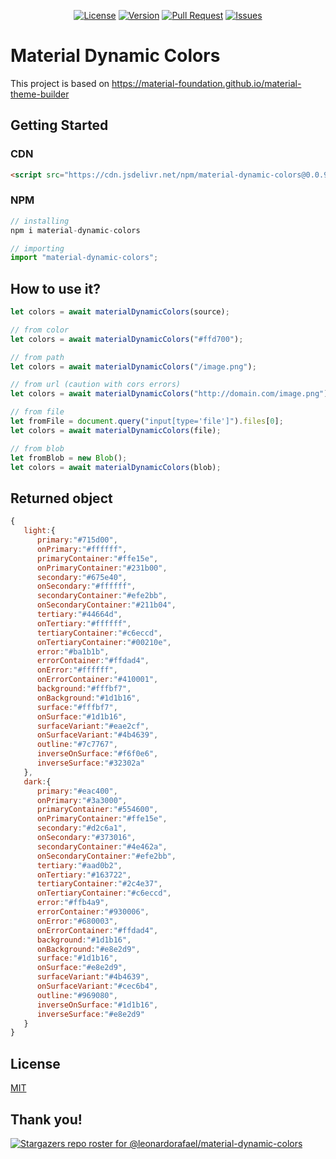 <p align="center">
    <a href="https://github.com/leonardorafael/material-dynamic-colors/blob/main/LICENSE"><img src="https://img.shields.io/github/license/leonardorafael/material-dynamic-colors" alt="License"></a>
    <a href="https://www.npmjs.com/package/material-dynamic-colors"><img src="https://img.shields.io/npm/v/material-dynamic-colors" alt="Version"></a>
    <a href="https://github.com/leonardorafael/material-dynamic-colors/pulls"><img src="https://img.shields.io/github/issues-pr/leonardorafael/material-dynamic-colors" alt="Pull Request"></a>
    <a href="https://github.com/leonardorafael/material-dynamic-colors/issues"><img src="https://img.shields.io/github/issues/leonardorafael/material-dynamic-colors" alt="Issues"></a>
</p>

# Material Dynamic Colors

This project is based on https://material-foundation.github.io/material-theme-builder

## Getting Started

### CDN

```html
<script src="https://cdn.jsdelivr.net/npm/material-dynamic-colors@0.0.9/dist/cdn/material-dynamic-colors.min.js" type="text/javascript"></script>
```

### NPM

```js
// installing
npm i material-dynamic-colors
```

```js
// importing
import "material-dynamic-colors";
```

## How to use it?
```js
let colors = await materialDynamicColors(source);

// from color
let colors = await materialDynamicColors("#ffd700");

// from path
let colors = await materialDynamicColors("/image.png");

// from url (caution with cors errors)
let colors = await materialDynamicColors("http://domain.com/image.png");

// from file
let fromFile = document.query("input[type='file']").files[0];
let colors = await materialDynamicColors(file);

// from blob
let fromBlob = new Blob();
let colors = await materialDynamicColors(blob);
```

## Returned object
```js
{
   light:{
      primary:"#715d00",
      onPrimary:"#ffffff",
      primaryContainer:"#ffe15e",
      onPrimaryContainer:"#231b00",
      secondary:"#675e40",
      onSecondary:"#ffffff",
      secondaryContainer:"#efe2bb",
      onSecondaryContainer:"#211b04",
      tertiary:"#44664d",
      onTertiary:"#ffffff",
      tertiaryContainer:"#c6eccd",
      onTertiaryContainer:"#00210e",
      error:"#ba1b1b",
      errorContainer:"#ffdad4",
      onError:"#ffffff",
      onErrorContainer:"#410001",
      background:"#fffbf7",
      onBackground:"#1d1b16",
      surface:"#fffbf7",
      onSurface:"#1d1b16",
      surfaceVariant:"#eae2cf",
      onSurfaceVariant:"#4b4639",
      outline:"#7c7767",
      inverseOnSurface:"#f6f0e6",
      inverseSurface:"#32302a"
   },
   dark:{
      primary:"#eac400",
      onPrimary:"#3a3000",
      primaryContainer:"#554600",
      onPrimaryContainer:"#ffe15e",
      secondary:"#d2c6a1",
      onSecondary:"#373016",
      secondaryContainer:"#4e462a",
      onSecondaryContainer:"#efe2bb",
      tertiary:"#aad0b2",
      onTertiary:"#163722",
      tertiaryContainer:"#2c4e37",
      onTertiaryContainer:"#c6eccd",
      error:"#ffb4a9",
      errorContainer:"#930006",
      onError:"#680003",
      onErrorContainer:"#ffdad4",
      background:"#1d1b16",
      onBackground:"#e8e2d9",
      surface:"#1d1b16",
      onSurface:"#e8e2d9",
      surfaceVariant:"#4b4639",
      onSurfaceVariant:"#cec6b4",
      outline:"#969080",
      inverseOnSurface:"#1d1b16",
      inverseSurface:"#e8e2d9"
   }
}
```



## License

[MIT](https://opensource.org/licenses/MIT)

## Thank you!
[![Stargazers repo roster for @leonardorafael/material-dynamic-colors](https://reporoster.com/stars/notext/leonardorafael/material-dynamic-colors)](https://github.com/leonardorafael/material-dynamic-colors/stargazers)
